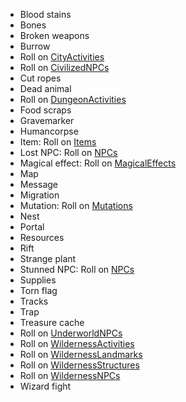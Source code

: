 
* Blood stains
* Bones
* Broken weapons
* Burrow
* Roll on [CityActivities](City/CityActivities)
* Roll on [CivilizedNPCs](NPCs/CivilizedNPCs)
* Cut ropes
* Dead animal
* Roll on [DungeonActivities](Dungeons/DungeonActivities)
* Food scraps
* Gravemarker
* Humancorpse
* Item: Roll on [Items](Items)
* Lost NPC: Roll on [NPCs](NPCs/NPCs)
* Magical effect: Roll on [MagicalEffects](Magic/MagicalEffects)
* Map
* Message
* Migration
* Mutation: Roll on [Mutations](Mutations)
* Nest
* Portal
* Resources
* Rift
* Strange plant
* Stunned NPC: Roll on [NPCs](NPCs/NPCs)
* Supplies
* Torn flag
* Tracks
* Trap
* Treasure cache
* Roll on [UnderworldNPCs](NPCs/UnderworldNPCs)
* Roll on [WildernessActivities](Wilderness/WildernessActivities)
* Roll on [WildernessLandmarks](WildernessLandmarks)
* Roll on [WildernessStructures](WildernessStructures)
* Roll on [WildernessNPCs](NPCs/WildernessNPCs)
* Wizard fight
